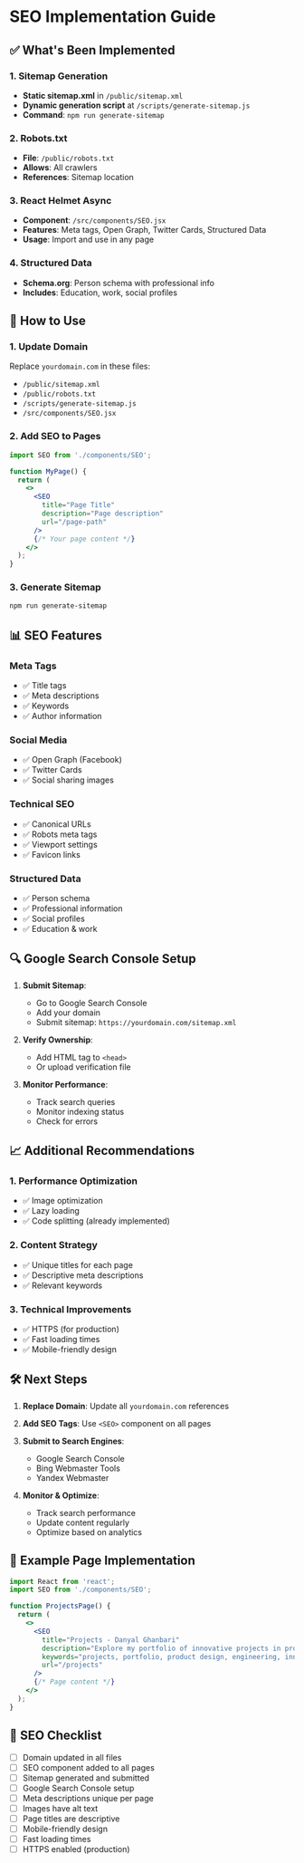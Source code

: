 # SEO Implementation Guide

## ✅ **What's Been Implemented**

### **1. Sitemap Generation**
- **Static sitemap.xml** in `/public/sitemap.xml`
- **Dynamic generation script** at `/scripts/generate-sitemap.js`
- **Command**: `npm run generate-sitemap`

### **2. Robots.txt**
- **File**: `/public/robots.txt`
- **Allows**: All crawlers
- **References**: Sitemap location

### **3. React Helmet Async**
- **Component**: `/src/components/SEO.jsx`
- **Features**: Meta tags, Open Graph, Twitter Cards, Structured Data
- **Usage**: Import and use in any page

### **4. Structured Data**
- **Schema.org**: Person schema with professional info
- **Includes**: Education, work, social profiles

## 🚀 **How to Use**

### **1. Update Domain**
Replace `yourdomain.com` in these files:
- `/public/sitemap.xml`
- `/public/robots.txt`
- `/scripts/generate-sitemap.js`
- `/src/components/SEO.jsx`

### **2. Add SEO to Pages**
```jsx
import SEO from './components/SEO';

function MyPage() {
  return (
    <>
      <SEO 
        title="Page Title"
        description="Page description"
        url="/page-path"
      />
      {/* Your page content */}
    </>
  );
}
```

### **3. Generate Sitemap**
```bash
npm run generate-sitemap
```

## 📊 **SEO Features**

### **Meta Tags**
- ✅ Title tags
- ✅ Meta descriptions
- ✅ Keywords
- ✅ Author information

### **Social Media**
- ✅ Open Graph (Facebook)
- ✅ Twitter Cards
- ✅ Social sharing images

### **Technical SEO**
- ✅ Canonical URLs
- ✅ Robots meta tags
- ✅ Viewport settings
- ✅ Favicon links

### **Structured Data**
- ✅ Person schema
- ✅ Professional information
- ✅ Social profiles
- ✅ Education & work

## 🔍 **Google Search Console Setup**

1. **Submit Sitemap**:
   - Go to Google Search Console
   - Add your domain
   - Submit sitemap: `https://yourdomain.com/sitemap.xml`

2. **Verify Ownership**:
   - Add HTML tag to `<head>`
   - Or upload verification file

3. **Monitor Performance**:
   - Track search queries
   - Monitor indexing status
   - Check for errors

## 📈 **Additional Recommendations**

### **1. Performance Optimization**
- ✅ Image optimization
- ✅ Lazy loading
- ✅ Code splitting (already implemented)

### **2. Content Strategy**
- ✅ Unique titles for each page
- ✅ Descriptive meta descriptions
- ✅ Relevant keywords

### **3. Technical Improvements**
- ✅ HTTPS (for production)
- ✅ Fast loading times
- ✅ Mobile-friendly design

## 🛠 **Next Steps**

1. **Replace Domain**: Update all `yourdomain.com` references
2. **Add SEO Tags**: Use `<SEO>` component on all pages
3. **Submit to Search Engines**:
   - Google Search Console
   - Bing Webmaster Tools
   - Yandex Webmaster

4. **Monitor & Optimize**:
   - Track search performance
   - Update content regularly
   - Optimize based on analytics

## 📝 **Example Page Implementation**

```jsx
import React from 'react';
import SEO from './components/SEO';

function ProjectsPage() {
  return (
    <>
      <SEO 
        title="Projects - Danyal Ghanbari"
        description="Explore my portfolio of innovative projects in product design, engineering, and technology."
        keywords="projects, portfolio, product design, engineering, innovation"
        url="/projects"
      />
      {/* Page content */}
    </>
  );
}
```

## 🎯 **SEO Checklist**

- [ ] Domain updated in all files
- [ ] SEO component added to all pages
- [ ] Sitemap generated and submitted
- [ ] Google Search Console setup
- [ ] Meta descriptions unique per page
- [ ] Images have alt text
- [ ] Page titles are descriptive
- [ ] Mobile-friendly design
- [ ] Fast loading times
- [ ] HTTPS enabled (production) 